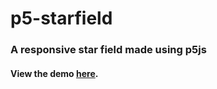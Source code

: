# p5-starfield
### A responsive star field made using p5js 
#### View the demo [here](https://devjock.github.io/p5-starfield).
